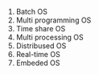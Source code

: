
1. Batch OS
2. Multi programming OS
3. Time share OS
4. Multi processing OS
5. Distribused OS
6. Real-time OS
7. Embeded OS